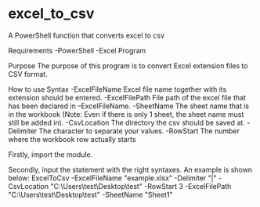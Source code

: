 # excel_to_csv
A PowerShell function that converts excel to csv

Requirements
-PowerShell
-Excel Program

Purpose
The purpose of this program is to convert Excel extension files to CSV format.

How to use
Syntax
-ExcelFileName
Excel file name together with its extension should be entered.
-ExcelFilePath
File path of the excel file that has been declared in –ExcelFileName.
-SheetName
The sheet name that is in the workbook (Note: Even if there is only 1 sheet, the sheet name must still be added in).
-CsvLocation
The directory the csv should be saved at.
-Delimiter
The character to separate your values.
-RowStart
The number where the workbook row actually starts

Firstly, import the module.

Secondly, input the statement with the right syntaxes. An example is shown below:
ExcelToCsv -ExcelFileName "example.xlsx" -Delimiter "|" -CsvLocation "C:\Users\test\Desktop\test\" -RowStart 3 -ExcelFilePath "C:\Users\test\Desktop\test\" -SheetName "Sheet1"


